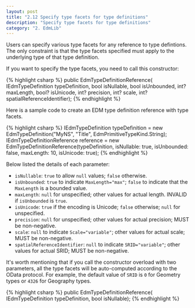 ```yaml
---
layout: post
title: "2.12 Specify type facets for type definitions"
description: "Specify type facets for type definitions"
category: "2. EdmLib"
---
```


Users can specify various type facets for any reference to type defintions. The only constraint is that the type facets specified must apply to the underlying type of that type definition.

If you want to specify the type facets, you need to call this constructor:

{% highlight csharp %}
public EdmTypeDefinitionReference(
    IEdmTypeDefinition typeDefinition,
    bool isNullable,
    bool isUnbounded,
    int? maxLength,
    bool? isUnicode,
    int? precision,
    int? scale,
    int? spatialReferenceIdentifier);
{% endhighlight %}

Here is a sample code to create an EDM type definition reference with type facets.

{% highlight csharp %}
IEdmTypeDefinition typeDefinition = new EdmTypeDefinition("MyNS", "Title", EdmPrimitiveTypeKind.String);
IEdmTypeDefinitionReference reference = new EdmTypeDefinitionReference(typeDefinition,
    isNullable: true,
    isUnbounded: false,
    maxLength: 10,
    isUnicode: true);
{% endhighlight %}

Below listed the details of each parameter:

- `isNullable`: `true` to allow `null` values; `false` otherwise.
- `isUnbounded`: `true` to indicate `MaxLength="max"`; `false` to indicate that the `MaxLength` is a bounded value.
- `maxLength`: `null` for unspecified; other values for actual length. INVALID if `isUnbounded` is `true`.
- `isUnicode`: `true` if the encoding is Unicode; `false` otherwise; `null` for unspecified.
- `precision`: `null` for unspecified; other values for actual precision; MUST be non-negative.
- `scale`: `null` to indicate `Scale="variable"`; other values for actual scale; MUST be non-negative.
- `spatialReferenceIdentifier`: `null` to indicate `SRID="variable"`; other values for actual SRID; MUST be non-negative.

It's worth mentioning that if you call the constructor overload with two parameters, all the type facets will be auto-computed according to the OData protocol. For example, the default value of `SRID` is `0` for Geometry types or `4326` for Geography types.

{% highlight csharp %}
public EdmTypeDefinitionReference(
    IEdmTypeDefinition typeDefinition,
    bool isNullable);
{% endhighlight %}